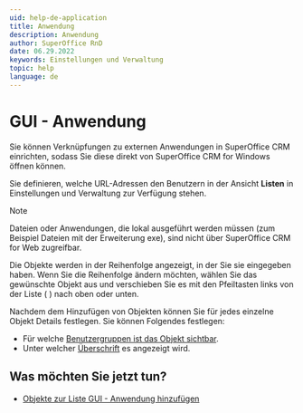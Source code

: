 ```yaml
---
uid: help-de-application
title: Anwendung
description: Anwendung
author: SuperOffice RnD
date: 06.29.2022
keywords: Einstellungen und Verwaltung
topic: help
language: de
---
```


# GUI - Anwendung

Sie können Verknüpfungen zu externen Anwendungen in SuperOffice CRM einrichten, sodass Sie diese direkt von SuperOffice CRM for Windows öffnen können.

Sie definieren, welche URL-Adressen den Benutzern in der Ansicht **Listen** in Einstellungen und Verwaltung zur Verfügung stehen.

> [!NOTE]
> Dateien oder Anwendungen, die lokal ausgeführt werden müssen (zum Beispiel Dateien mit der Erweiterung exe), sind nicht über SuperOffice CRM for Web zugreifbar.

Die Objekte werden in der Reihenfolge angezeigt, in der Sie sie eingegeben haben. Wenn Sie die Reihenfolge ändern möchten, wählen Sie das gewünschte Objekt aus und verschieben Sie es mit den Pfeiltasten links von der Liste (<i class="ph ph-arrow-circle-up" aria-hidden="true"></i> <i class="ph ph-arrow-circle-down" aria-hidden="true"></i>) nach oben oder unten.

Nachdem dem Hinzufügen von Objekten können Sie für jedes einzelne Objekt Details festlegen. Sie können Folgendes festlegen:

* Für welche [Benutzergruppen ist das Objekt sichtbar][2].
* Unter welcher [Überschrift][1] es angezeigt wird.

## Was möchten Sie jetzt tun?

* [Objekte zur Liste GUI - Anwendung hinzufügen][3]

<!-- Referenced links -->
[1]: organize/headings.md
[2]: organize/user-group-filtering.md
[3]: adding-external-applications-to-application-list.md
